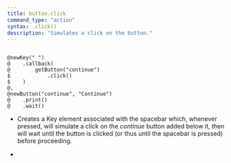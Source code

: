 ```yaml
---
title: button.click
command_type: "action"
syntax: .click()
description: "Simulates a click on the button."
---
```


<!--more-->

<pre><code class="language-diff-javascript diff-highlight try-true">
@newKey(" ")
@    .callback(
@        getButton("continue")
$            .click()
$    )
@,
@newButton("continue", "Continue")
@    .print()
@    .wait()
</code></pre>

+ Creates a Key element associated with the spacebar which, whenever pressed, will simulate a click on the *continue* button added below it, then will wait until the button is clicked (or thus until the spacebar is pressed) before proceeding.

+ 		
